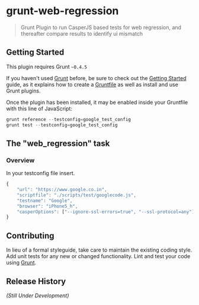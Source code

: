 # grunt-web-regression

> Grunt Plugin to run CasperJS based tests for web regression, and thereafter compare results to identify ui mismatch

## Getting Started
This plugin requires Grunt `~0.4.5`

If you haven't used [Grunt](http://gruntjs.com/) before, be sure to check out the [Getting Started](http://gruntjs.com/getting-started) guide, as it explains how to create a [Gruntfile](http://gruntjs.com/sample-gruntfile) as well as install and use Grunt plugins.


Once the plugin has been installed, it may be enabled inside your Gruntfile with this line of JavaScript:

```js
grunt reference --testconfig=google_test_config
grunt test --testconfig=google_test_config
```

## The "web_regression" task

### Overview
In your testconfig file insert.

```js
{
	"url": "https://www.google.co.in",
	"scriptfile": "./scripts/test/googlecode.js",
	"testname": "Google",
	"browser": "iPhone5_h",
	"casperOptions": ["--ignore-ssl-errors=true", "--ssl-protocol=any"]
}
```

## Contributing
In lieu of a formal styleguide, take care to maintain the existing coding style. Add unit tests for any new or changed functionality. Lint and test your code using [Grunt](http://gruntjs.com/).

## Release History
_(Still Under Development)_
